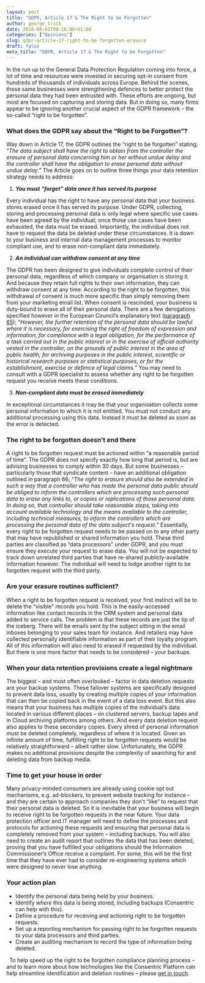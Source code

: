```yaml
---
layout: post
title: "GDPR, Article 17 & The Right to be Forgotten"
author: george_trick
date: 2018-08-01T08:16:06+01:00
categories: ["Opinions"]
slug: gdpr-article-17-right-to-be-forgotten-erasure
draft: false
meta_title: "GDPR, Article 17 & The Right to be Forgotten"
---
```


In the run up to the General Data Protection Regulation coming into force, a lot of time and resources were invested in securing opt-in consent from hundreds of thousands of individuals across Europe. Behind the scenes, these same businesses were strengthening defences to better protect the personal data they had been entrusted with. These efforts are ongoing, but most are focused on capturing and storing data. But in doing so, many firms appear to be ignoring another crucial aspect of the GDPR framework – the so-called “right to be forgotten”.

### What does the GDPR say about the “Right to be Forgotten”?

Way down in Article 17, the GDPR outlines the “right to be forgotten” stating; “_The data subject shall have the right to obtain from the controller the erasure of personal data concerning him or her without undue delay and the controller shall have the obligation to erase personal data without undue delay_.” The Article goes on to outline three things your data retention strategy needs to address:

1.  **_You must “forget” data once it has served its purpose_**

Every individual has the right to have any personal data that your business stores erased once it has served its purpose. Under GDPR, collecting, storing and processing personal data is only legal where specific use cases have been agreed by the individual; once those use cases have been exhausted, the data must be erased. Importantly, the individual does not have to request the data be deleted under these circumstances. It is down to your business and internal data management processes to monitor compliant use, and to erase non-compliant data immediately.

2.  **_An individual can withdraw consent at any time_**

The GDPR has been designed to give individuals complete control of their personal data, regardless of which company or organisation is storing it. And because they retain full rights to their own information, they can withdraw consent at any time. According to the right to be forgotten, this withdrawal of consent is much more specific than simply removing them from your marketing email list. When consent is rescinded, your business is duty-bound to erase all of their personal data. There are a few derogations specified however in the European Council’s explanatory text ([paragraph 65](https://eur-lex.europa.eu/legal-content/EN/TXT/HTML/?uri=CELEX:32016R0679&from=EN)); “_However, the further retention of the personal data should be lawful where it is necessary, for exercising the right of freedom of expression and information, for compliance with a legal obligation, for the performance of a task carried out in the public interest or in the exercise of official authority vested in the controller, on the grounds of public interest in the area of public health, for archiving purposes in the public interest, scientific or historical research purposes or statistical purposes, or for the establishment, exercise or defence of legal claims._” You may need to consult with a GDPR specialist to assess whether any right to be forgotten request you receive meets these conditions.

3.  **_Non-compliant data must be erased immediately_**

In exceptional circumstances it may be that your organisation collects some personal information to which it is not entitled. You must not conduct any additional processing using this data. Instead it must be deleted as soon as the error is detected.

### The right to be forgotten doesn’t end there

A right to be forgotten request must be actioned within “a reasonable period of time”. The GDPR does not specify exactly how long that period is, but are advising businesses to comply within 30 days. But some businesses – particularly those that syndicate content – have an additional obligation outlined in paragraph 66; “_The right to erasure should also be extended in such a way that a controller who has made the personal data public should be obliged to inform the controllers which are processing such personal data to erase any links to, or copies or replications of those personal data. In doing so, that controller should take reasonable steps, taking into account available technology and the means available to the controller, including technical measures, to inform the controllers which are processing the personal data of the data subject's request._” Essentially, every right to be forgotten request needs to be passed on to any other party that may have republished or shared information you hold. These third parties are classified as “data processors” under GDPR, and you must ensure they execute your request to erase data. You will not be expected to track down unrelated third parties that have re-shared publicly-available information however. The individual will need to lodge another right to be forgotten request with the third party.

### Are your erasure routines sufficient?

When a right to be forgotten request is received, your first instinct will be to delete the “visible” records you hold. This is the easily-accessed information like contact records in the CRM system and personal data added to service calls. The problem is that these records are just the tip of the iceberg. There will be emails sent by the subject sitting in the email inboxes belonging to your sales team for instance. And retailers may have collected personally identifiable information as part of their loyalty program. All of this information will also need to erased if requested by the individual. But there is one more factor that needs to be considered – your backups.

### When your data retention provisions create a legal nightmare

The biggest – and most often overlooked – factor in data deletion requests are your backup systems. These failover systems are specifically designed to prevent data loss, usually by creating multiple copies of your information that can then be copied back in the event of a data loss event. But this also means that your business has multiple copies of the individual’s data located in various different places – on clustered servers, backup tapes and in Cloud archiving platforms among others. And every data deletion request also applies to these secondary copies. Every shred of personal information must be deleted completely, regardless of where it is located. Given an infinite amount of time, fulfilling right to be forgotten requests would be relatively straightforward – albeit rather slow. Unfortunately, the GDPR makes no additional provisions despite the complexity of searching for and deleting data from backup media.

### Time to get your house in order

Many privacy-minded consumers are already using cookie opt out mechanisms, e.g. ad-blockers, to prevent website tracking for instance – and they are certain to approach companies they don't “like” to request that their personal data is deleted. So it is inevitable that your business will begin to receive right to be forgotten requests in the near future. Your data protection officer and IT manager will need to define the processes and protocols for actioning these requests and ensuring that personal data is completely removed from your system – including backups. You will also need to create an audit report that outlines the data that has been deleted, proving that you have fulfilled your obligations should the Information Commissioner’s Office receive a complaint. For some, this will be the first time that they have ever had to consider re-engineering systems which were designed to never lose anything.

### Your action plan

*   Identify the personal data being held by your business.
*   Identify _where_ this data is being stored, including backups (Consentric can help with this).
*   Define a procedure for receiving and actioning right to be forgotten requests.
*   Set up a reporting mechanism for passing right to be forgotten requests to your data processors and third parties.
*   Create an auditing mechanism to record the type of information being deleted.

  To help speed up the right to be forgotten compliance planning process – and to learn more about how technologies like the Consentric Platform can help streamline identification and deletion routines – please [get in touch](https://consentric.io/contact-us).